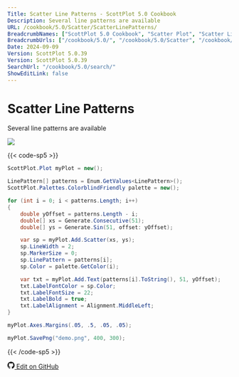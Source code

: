 ```yaml
---
Title: Scatter Line Patterns - ScottPlot 5.0 Cookbook
Description: Several line patterns are available
URL: /cookbook/5.0/Scatter/ScatterLinePatterns/
BreadcrumbNames: ["ScottPlot 5.0 Cookbook", "Scatter Plot", "Scatter Line Patterns"]
BreadcrumbUrls: ["/cookbook/5.0/", "/cookbook/5.0/Scatter", "/cookbook/5.0/Scatter/ScatterLinePatterns"]
Date: 2024-09-09
Version: ScottPlot 5.0.39
Version: ScottPlot 5.0.39
SearchUrl: "/cookbook/5.0/search/"
ShowEditLink: false
---
```


# Scatter Line Patterns


Several line patterns are available

[![](/cookbook/5.0/images/ScatterLinePatterns.png?240908210824)](/cookbook/5.0/images/ScatterLinePatterns.png?240908210824)

{{< code-sp5 >}}

```cs
ScottPlot.Plot myPlot = new();

LinePattern[] patterns = Enum.GetValues<LinePattern>();
ScottPlot.Palettes.ColorblindFriendly palette = new();

for (int i = 0; i < patterns.Length; i++)
{
    double yOffset = patterns.Length - i;
    double[] xs = Generate.Consecutive(51);
    double[] ys = Generate.Sin(51, offset: yOffset);

    var sp = myPlot.Add.Scatter(xs, ys);
    sp.LineWidth = 2;
    sp.MarkerSize = 0;
    sp.LinePattern = patterns[i];
    sp.Color = palette.GetColor(i);

    var txt = myPlot.Add.Text(patterns[i].ToString(), 51, yOffset);
    txt.LabelFontColor = sp.Color;
    txt.LabelFontSize = 22;
    txt.LabelBold = true;
    txt.LabelAlignment = Alignment.MiddleLeft;
}

myPlot.Axes.Margins(.05, .5, .05, .05);

myPlot.SavePng("demo.png", 400, 300);

```

{{< /code-sp5 >}}

<a href='https://github.com/ScottPlot/ScottPlot/blob/main/src/ScottPlot5/ScottPlot5%20Cookbook/Recipes/PlotTypes/Scatter.cs'><svg xmlns="http://www.w3.org/2000/svg" width="16" height="16" fill="currentColor" class="mb-1 bi bi-github" viewBox="0 0 16 16">
  <path d="M8 0C3.58 0 0 3.58 0 8c0 3.54 2.29 6.53 5.47 7.59.4.07.55-.17.55-.38 0-.19-.01-.82-.01-1.49-2.01.37-2.53-.49-2.69-.94-.09-.23-.48-.94-.82-1.13-.28-.15-.68-.52-.01-.53.63-.01 1.08.58 1.23.82.72 1.21 1.87.87 2.33.66.07-.52.28-.87.51-1.07-1.78-.2-3.64-.89-3.64-3.95 0-.87.31-1.59.82-2.15-.08-.2-.36-1.02.08-2.12 0 0 .67-.21 2.2.82.64-.18 1.32-.27 2-.27s1.36.09 2 .27c1.53-1.04 2.2-.82 2.2-.82.44 1.1.16 1.92.08 2.12.51.56.82 1.27.82 2.15 0 3.07-1.87 3.75-3.65 3.95.29.25.54.73.54 1.48 0 1.07-.01 1.93-.01 2.2 0 .21.15.46.55.38A8.01 8.01 0 0 0 16 8c0-4.42-3.58-8-8-8"/>
</svg> Edit on GitHub</a>

